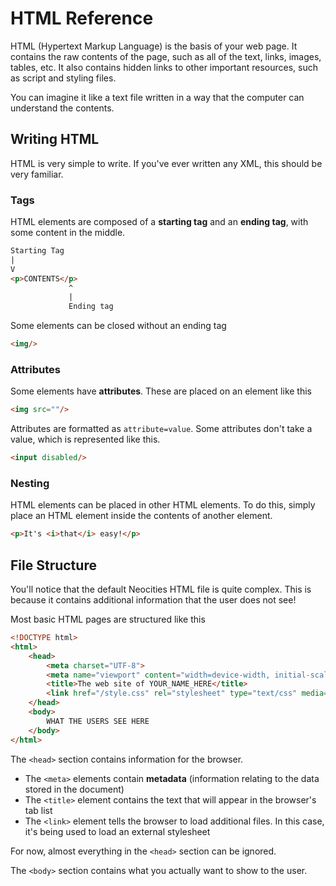 # HTML Reference

HTML (Hypertext Markup Language) is the basis of your web page. It contains the raw contents of the page, such as all of the text, links, images, tables, etc. It also contains hidden links to other important resources, such as script and styling files.

You can imagine it like a text file written in a way that the computer can understand the contents. 

## Writing HTML
HTML is very simple to write. If you've ever written any XML, this should be very familiar.

### Tags

HTML elements are composed of a **starting tag** and an **ending tag**, with some content in the middle.

```html
Starting Tag
|
V
<p>CONTENTS</p>
             ^
             |
             Ending tag
```

Some elements can be closed without an ending tag

```html
<img/>
```

### Attributes

Some elements have **attributes**. These are placed on an element like this

```html
<img src=""/>
```

Attributes are formatted as `attribute=value`. Some attributes don't take a value, which is represented like this.

```html
<input disabled/>
```

### Nesting
HTML elements can be placed in other HTML elements. To do this, simply place an HTML element inside the contents of another element.

```html
<p>It's <i>that</i> easy!</p>
```

## File Structure

You'll notice that the default Neocities HTML file is quite complex. This is because it contains additional information that the user does not see! 

Most basic HTML pages are structured like this
```html
<!DOCTYPE html>
<html>
    <head>
        <meta charset="UTF-8">
        <meta name="viewport" content="width=device-width, initial-scale=1.0">
        <title>The web site of YOUR_NAME_HERE</title>
        <link href="/style.css" rel="stylesheet" type="text/css" media="all">
    </head>
    <body>
        WHAT THE USERS SEE HERE
    </body>
</html>
```

The `<head>` section contains information for the browser. 
- The `<meta>` elements contain **metadata** (information relating to the data stored in the document)
- The `<title>` element contains the text that will appear in the browser's tab list
- The `<link>` element tells the browser to load additional files. In this case, it's being used to load an external stylesheet 

For now, almost everything in the `<head>` section can be ignored.

The `<body>` section contains what you actually want to show to the user.